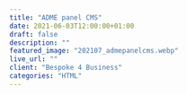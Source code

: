 ```yaml
---
title: "ADME panel CMS"
date: 2021-06-03T12:00:00+01:00
draft: false
description: ""
featured_image: "202107_admepanelcms.webp"
live_url: ""
client: "Bespoke 4 Business"
categories: "HTML"
---
```

